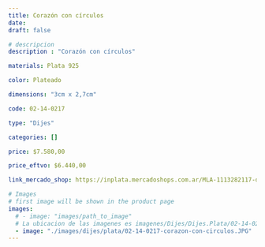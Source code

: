 ```yaml
---
title: Corazón con círculos
date: 
draft: false

# descripcion
description : "Corazón con círculos"

materials: Plata 925

color: Plateado

dimensions: "3cm x 2,7cm"

code: 02-14-0217

type: "Dijes"

categories: []

price: $7.580,00

price_eftvo: $6.440,00

link_mercado_shop: https://inplata.mercadoshops.com.ar/MLA-1113282117-dije-plata-corazón-con-círculos-_JM

# Images
# first image will be shown in the product page
images:
  # - image: "images/path_to_image"
  # La ubicacion de las imagenes es imagenes/Dijes/Dijes.Plata/02-14-0217-corazon-con-circulos
  - image: "./images/dijes/plata/02-14-0217-corazon-con-circulos.JPG"
---
```


